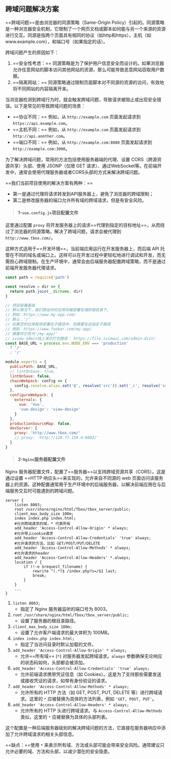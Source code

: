 ## 跨域问题解决方案

==跨域问题==是由浏览器的同源策略（Same-Origin Policy）引起的。同源策略是一种浏览器安全机制，它限制了一个网页文档或脚本如何能与另一个来源的资源进行交互。同源是指两个页面具有相同的协议（如http和https），主机（如www.example.com），和端口号（如果指定的话）。

跨域问题产生的原因如下：

1. ==安全性考虑：== 同源策略是为了保护用户信息安全而设计的。如果浏览器允许任意网站的脚本访问其他网站的资源，那么可能导致恶意网站窃取用户数据。
2. ==隔离网站：== 同源策略通过限制页面脚本对不同源的资源的访问，有效地将不同网站的内容隔离开来。

当浏览器检测到跨域行为时，就会触发跨域问题，导致请求被阻止或出现安全错误。以下是常见的导致跨域问题的场景：

- ==协议不同：== 例如，从 `http://example.com` 页面发起请求到 `https://api.example.com`。
- ==主机不同：== 例如，从 `http://example.com` 页面发起请求到 `http://api.another.com`。
- ==端口不同：== 例如，从 `http://example.com:8080` 页面发起请求到 `http://example.com:3000`。

为了解决跨域问题，常用的方法包括使用服务器端的代理、设置 CORS（跨源资源共享）头部、使用 JSONP（仅限 GET 请求）、通过WebSocket等。在前端开发中，通常会使用代理服务器或者CORS头部的方式来解决跨域问题。

==我们当前项目使用的解决方案有两种：==

- 第一是通过代理将请求转发到API服务器上，避免了浏览器的跨域限制；
- 第二是修改服务器的端口允许所有域的跨域请求，但是有安全风险。

> #### 1-`vue.config.js`项目配置文件

这里通过配置 `proxy` 将开发服务器上的请求==代理到指定的目标地址==，从而绕过了浏览器的同源策略，解决了跨域问题，请求会被代理到 `http://www.tbox.com/`。

这种方式适用于==开发环境==，当前端应用运行在开发服务器上，而后端 API 托管在不同的域名或端口上。这样可以在开发过程中更轻松地进行调试和开发，而无需担心跨域限制。在生产环境中，通常会由后端服务器配置跨域策略，而不是通过前端开发服务器代理请求。

```js
const path = require('path')

const resolve = dir => {
  return path.join(__dirname, dir)
}

// 项目部署基础
// 默认情况下，我们假设你的应用将被部署在域的根目录下,
// 例如：https://www.my-app.com/
// 默认：'/'
// 如果您的应用程序部署在子路径中，则需要在这指定子路径
// 例如：https://www.foobar.com/my-app/
// 需要将它改为'/my-app/'
// iview-admin线上演示打包路径： https://file.iviewui.com/admin-dist/
const BASE_URL = process.env.NODE_ENV === 'production'
  ? '/'
  : '/'

module.exports = {
  publicPath: BASE_URL,
  // lintOnSave: true,
  lintOnSave: false,
  chainWebpack: config => {
    config.resolve.alias.set('@', resolve('src')).set('_c', resolve('src/components'))
  },
  configureWebpack: {
    externals: {
      vue: 'Vue',
      'vue-design': 'view-design'
    }
  },
  productionSourceMap: false,
  devServer: {
    proxy: 'http://www.tbox.com/'
    // proxy: 'http://120.77.159.4:8003/'
  }
}
```



> #### 2-`Nginx`服务器配置文件

Nginx 服务器配置文件，配置了==服务器==以支持跨域资源共享（CORS）。这是通过设置 ==HTTP 响应头==来实现的，允许来自不同源的 web 页面访问该服务器上的资源。这种配置通常用于生产环境中的后端服务器，以解决前端应用在与后端服务交互时可能遇到的跨域问题。

```Nginx
server {
    listen 8003;
    root /usr/share/nginx/html/Tbox/tbox_server/public;
    client_max_body_size 100m;
    index index.php index.html;
    #允许跨域请求的域，* 代表所有
    add_header 'Access-Control-Allow-Origin' * always;
    #允许带上cookie请求
    add_header 'Access-Control-Allow-Credentials' 'true' always;
    #允许请求的方法，比如 GET/POST/PUT/DELETE
    add_header 'Access-Control-Allow-Methods' * always;
    #允许请求的header
    add_header 'Access-Control-Allow-Headers' *.always;
    location / {
        if (!-e $request_filename) {
            rewrite ^(.*)$ /index.php?s=/$1 last;
            break;
        }
    }
    ...
}
```

1. `listen 8003;`
   - 指定了 Nginx 服务器监听的端口号为 8003。
2. `root /usr/share/nginx/html/Tbox/tbox_server/public;`
   - 设置了服务器的根目录路径。
3. `client_max_body_size 100m;`
   - 设置了允许客户端请求的最大体积为 100MB。
4. `index index.php index.html;`
   - 指定了当访问目录时默认加载的文件。
5. `add_header 'Access-Control-Allow-Origin' * always;`
   - 允许==所有域== (`*`) 对服务器发起跨域请求。`always` 参数确保无论响应的状态码如何，头部都会被添加。
6. `add_header 'Access-Control-Allow-Credentials' 'true' always;`
   - 允许前端请求携带凭证信息（如 Cookies）。这是为了支持那些需要发送或接收凭证的请求，如带有身份验证的请求。
7. `add_header 'Access-Control-Allow-Methods' * always;`
   - 允许所有的 HTTP 方法（如 GET, POST, PUT, DELETE 等）进行跨域请求。这里的 `*` 应被替换为具体的方法列表，例如 `'GET, POST, PUT'`。
8. `add_header 'Access-Control-Allow-Headers' * always;`
   - 允许所有的 HTTP 头进行跨域请求。与 `Access-Control-Allow-Methods` 类似，这里的 `*` 应被替换为具体的头部列表。

这个配置是一种后端服务器级别的解决跨域问题的方法，它直接在服务器响应中添加了允许跨域请求的相关头部信息。

==缺点：==使用 `*` 来表示所有域、方法或头部可能会带来安全风险。通常建议只允许必要的域、方法和头部，以减少潜在的安全隐患。